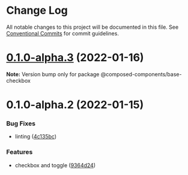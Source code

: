 # Change Log

All notable changes to this project will be documented in this file.
See [Conventional Commits](https://conventionalcommits.org) for commit guidelines.

# [0.1.0-alpha.3](https://github.com/composed-components/composed-components/compare/@composed-components/base-checkbox@0.1.0-alpha.2...@composed-components/base-checkbox@0.1.0-alpha.3) (2022-01-16)

**Note:** Version bump only for package @composed-components/base-checkbox





# 0.1.0-alpha.2 (2022-01-15)


### Bug Fixes

* linting ([4c135bc](https://github.com/composed-components/composed-components/commit/4c135bc02f455193fdea49d753cd2d713f042ff5))


### Features

* checkbox and toggle ([9364d24](https://github.com/composed-components/composed-components/commit/9364d2437ac46e585ed09fc97b7644b652c07901))
